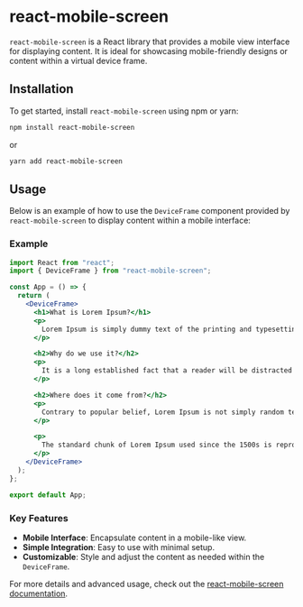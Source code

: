 # react-mobile-screen

`react-mobile-screen` is a React library that provides a mobile view interface for displaying content. It is ideal for showcasing mobile-friendly designs or content within a virtual device frame.

## Installation

To get started, install `react-mobile-screen` using npm or yarn:

```bash
npm install react-mobile-screen
```

or

```bash
yarn add react-mobile-screen
```

## Usage

Below is an example of how to use the `DeviceFrame` component provided by `react-mobile-screen` to display content within a mobile interface:

### Example

```jsx
import React from "react";
import { DeviceFrame } from "react-mobile-screen";

const App = () => {
  return (
    <DeviceFrame>
      <h1>What is Lorem Ipsum?</h1>
      <p>
        Lorem Ipsum is simply dummy text of the printing and typesetting industry. Lorem Ipsum has been the industry's standard dummy text ever since the 1500s, when an unknown printer took a galley of type and scrambled it to make a type specimen book. It has survived not only five centuries but also the leap into electronic typesetting, remaining essentially unchanged. It was popularised in the 1960s with the release of Letraset sheets containing Lorem Ipsum passages, and more recently with desktop publishing software like Aldus PageMaker including versions of Lorem Ipsum.
      </p>

      <h2>Why do we use it?</h2>
      <p>
        It is a long established fact that a reader will be distracted by the readable content of a page when looking at its layout. The point of using Lorem Ipsum is that it has a more-or-less normal distribution of letters, as opposed to using 'Content here, content here', making it look like readable English. Many desktop publishing packages and web page editors now use Lorem Ipsum as their default model text, and a search for 'lorem ipsum' will uncover many websites still in their infancy. Various versions have evolved over the years, sometimes by accident, sometimes on purpose (injected humour and the like).
      </p>

      <h2>Where does it come from?</h2>
      <p>
        Contrary to popular belief, Lorem Ipsum is not simply random text. It has roots in a piece of classical Latin literature from 45 BC, making it over 2000 years old. Richard McClintock, a Latin professor at Hampden-Sydney College in Virginia, looked up one of the more obscure Latin words, consectetur, from a Lorem Ipsum passage, and going through the cites of the word in classical literature, discovered the undoubtable source. Lorem Ipsum comes from sections 1.10.32 and 1.10.33 of "de Finibus Bonorum et Malorum" (The Extremes of Good and Evil) by Cicero, written in 45 BC. This book is a treatise on the theory of ethics, very popular during the Renaissance. The first line of Lorem Ipsum, "Lorem ipsum dolor sit amet..", comes from a line in section 1.10.32.
      </p>

      <p>
        The standard chunk of Lorem Ipsum used since the 1500s is reproduced below for those interested. Sections 1.10.32 and 1.10.33 from "de Finibus Bonorum et Malorum" by Cicero are also reproduced in their exact original form, accompanied by English versions from the 1914 translation by H. Rackham.
      </p>
    </DeviceFrame>
  );
};

export default App;
```

### Key Features
- **Mobile Interface**: Encapsulate content in a mobile-like view.
- **Simple Integration**: Easy to use with minimal setup.
- **Customizable**: Style and adjust the content as needed within the `DeviceFrame`.

For more details and advanced usage, check out the [react-mobile-screen documentation](https://www.npmjs.com/package/react-mobile-screen).

